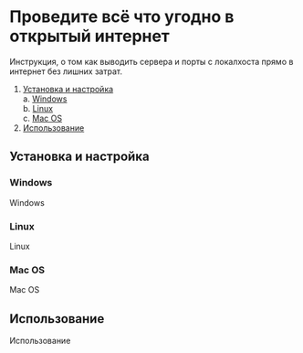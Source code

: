 # Проведите всё что угодно в открытый интернет

Инструкция, о том как выводить сервера и порты с локалхоста прямо в интернет без лишних затрат.

1. [Установка и настройка](#установка-и-настройка)  
a. [Windows](#windows)  
b. [Linux](#linux)  
c. [Mac OS](#mac-os)
2. [Использование](#использование)

## Установка и настройка

### Windows

Windows

### Linux

Linux

### Mac OS

Mac OS

## Использование

Использование
